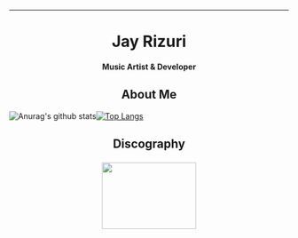 ****

## <h1 align="center">Jay Rizuri</h1>

<h4 align="center">Music Artist & Developer</h4>

### <h2 align="center">About Me</h2>
![Anurag's github stats](https://github-readme-stats.vercel.app/api?username=JayRizuri&theme=nord&show_icons=true)[![Top Langs](https://github-readme-stats.vercel.app/api/top-langs/?username=JayRizuri&theme=nord&langs_count=8)](https://github.com/anuraghazra/github-readme-stats)
### <h2 align="center">Discography</p>

<p align="center">
<img width="170" height="120" src="https://img.youtube.com/vi/FhdoUOkWTGc/0.jpg">
</p>
